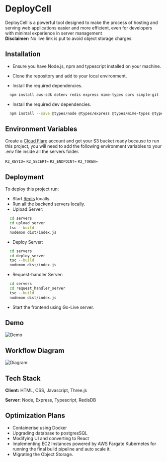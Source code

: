 
# DeployCell

DeployCell is a powerful tool designed to make the process of hosting and serving web applications easier and more efficient, even for developers with minimal experience in server management  
**Disclaimer:** No live link is put to avoid object storage charges.

## Installation

- Ensure you have Node.js, npm and typescript installed on your machine.

- Clone the repository and add to your local environment.

- Install the required dependencies.

```bash
  npm install aws-sdk dotenv redis express mime-types cors simple-git
```

- Install the required dev dependencies.

```bash
  npm install --save @types/node @types/express @types/mime-types @types/express
```
## Environment Variables

Create a [Cloud Flare](https://developers.cloudflare.com/r2/) account and get your S3 bucket ready because to run this project, you will need to add the following environment variables to your .env file inside all the servers folder.

`R2_KEYID=`
`R2_SECERT=`
`R2_ENDPOINT=`
`R2_TOKEN=` 


## Deployment

To deploy this project run:
- Start [Redis](https://developer.redis.com/create/windows/) locally.
- Run all the backend servers locally.
- Upload Server:
```bash
  cd servers
  cd upload_server
  tsc --build
  nodemon dist/index.js
```

- Deploy Server:
```bash
  cd servers
  cd deploy_server
  tsc --build
  nodemon dist/index.js
```

- Request-handler Server:
```bash
  cd servers
  cd request_handler_server
  tsc --build
  nodemon dist/index.js
```
- Start the frontend using Go-Live server.
## Demo

![Demo](https://s3.gifyu.com/images/bS1md.gif)


## Workflow Diagram

![Diagram](https://i.imghippo.com/files/WhZT7430xDc.png)


## Tech Stack

**Client:** HTML, CSS, Javascript, Three.js 

**Server:** Node, Express, Typescript, RedisDB


## Optimization Plans

- Containerise using Docker
- Upgrading database to postgresSQL
- Modifying UI and converting to React
- Implementing EC2 Instances powered by AWS Fargate Kubernetes for running the final build pipeline and auto scale it.
- Migrating the Object Storage.



